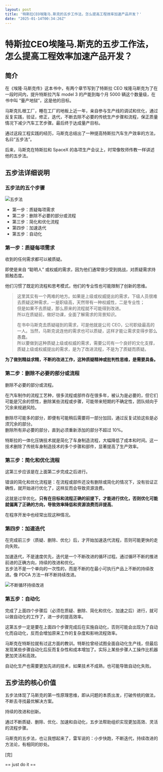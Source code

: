 ```yaml
---
layout: post
title: '特斯拉CEO埃隆马.斯克的五步工作法，怎么提高工程效率加速产品开发？'
date: "2025-01-14T00:34:26Z"
---
```

特斯拉CEO埃隆马.斯克的五步工作法，怎么提高工程效率加速产品开发？
==================================

简介
--

在《埃隆·马斯克传》这本书中，有两个章节写到了特斯拉 CEO 埃隆马斯克为了在一段时间内，提升特斯拉汽车 model 3 的产能到每个月 5000 辆这个数量级，在书中叫 “量产地狱”，这是他的目标。

马斯克扎根工厂，睡在工厂的地板上近一年，亲自参与生产线的调试和优化，通过反复实践，验证，修正，迭代，不断去除不必要的传统生产步骤和流程，保正质量情况下减少汽车工艺步骤。最后终于达成量产目标。

通过这段工程实践的经历，马斯克总结出了一种提高特斯拉汽车生产效率的方法，名曰“五步法”。

后来，马斯克在特斯拉和 SpaceX 的各项生产会议上，时常像牧师传教一样讲述他的五步法。

五步法详细说明
-------

### 五步法的五个步骤

![五步法](https://img2024.cnblogs.com/blog/650581/202501/650581-20250113233723276-1598843181.png)

*   第一步：质疑每项需求
*   第二步：删除不必要的部分或流程
*   第三步：简化和优化流程
*   第四步：加速迭代
*   第五步：自动化

### 第一步：质疑每项需求

收到的任何需求都可以被质疑。

即使是来自 “聪明人” 或权威的需求，因为他们通常很少受到挑战，对质疑需求持抵触态度。

他们习惯了既定的流程和思考模式，他们的专业性也可能限制了创新的思维。

> 这里其实有一个两难的地方。如果是上级或权威提出的需求，下级人员很难去质疑这种需求，一是职级高，天然带有一种权威性，二是专业性；  
> 但是如果不去质疑，那么原来的流程就不可能得到改进。  
> 所以在质疑前，做好功课，全面了解需求的背景知识。
> 
> 在书中马斯克去质疑碰到的需求，可是他就是公司 CEO，公司职级最高的一人。当然，马斯克说连他的需求也可以质疑，这样才能让需求变得步那么愚蠢。  
> 所以要做到这种质疑上级或权威的需求，需要公司有一个良好的文化支撑，质疑上级或权威提出的需求，是为了改进流程，不是为了质疑而质疑。

**为了做到精益求精，不断的改进工作，这种质疑精神或批判性思维，是需要具备。**

### 第二步：删除不必要的部分或流程

删除不必要的部分或流程。

在汽车制作的流程工艺种，很多流程或部件存在很多年，被认为是必要的，但它们可能是冗余的惯性，删除某些流程或步骤，可能带来短期的不确定性，团队倾向于冗余来规避风险。

删除尽可能多的部分，即便有可能稍后需要将一部分加回，通过反复试验这些是必须冗余的部分。  
删除所有非必要的部分，直到必须重新添加的部分不超过 10%。

特斯拉的一体化压铸技术就是简化了车身制造流程，大幅降低了成本和时间。这一技术删除了传统车身制造技术的多个步骤和部件，显著提高了生产效率。

### 第三步：简化和优化流程

这第三步应该是在上面第二步完成之后进行。

错误的简化和优化流程是：在流程或部件还没有删除或简化的情况下，没有验证正确性，就开始进行优化了，这样反而会导致资源浪费。

这就是过早优化。**只有在目标和流程正确的前提下，才能进行优化，否则优化可能就偏离了正确的方向，导致效率降低和资源浪费而非提高**。

在程序开发中也经常出现这种情况。

### 第四步：加速迭代

在完成前三步（质疑、删除、优化）后，才开始加速迭代流程，否则可能更快的走向失败。

加速迭代，不是速度优先，迭代是一个不断改进的循环过程。通过循环不断的推进前进的正确方向，持续的改进和优化。  
五步法不是一个单向的一次性的，而是不断的在最小可执行产品上不断的持续改进。像 PDCA 方法一样不断持续改进。

![不断循环持续改进](https://img2024.cnblogs.com/blog/650581/202412/650581-20241218201455486-58495327.png)

### 第五步：自动化

完成了上面四个步骤后（必须在质疑、删除、简化和优化、加速之后）进行，就可以做自动化的工作了，进一步的提高效率。

这第五步一定是要在上面四个步骤完成后在实施自动化，否则可能会出现为了自动化而自动化，反而会增加原来工作的复杂度和影响流程效率。

马斯克在特斯拉就有过这方面的教训。特斯拉曾经试图全面自动化生产线，但最后发现某些步骤自动化后反而复杂性和成本增加了。实际上某些步骤人工操作比机器更加灵活和高效。

自动化生产也需要更加先进的技术，如果技术不成熟，也可能导致自动化失败。

五步法的核心价值
--------

五步法体现了马斯克的第一性原理思维，即从问题的本质出发，打破传统的做法，不断去寻找最优解决方案。

持续的改进和创新。

通过不断质疑、删除、优化、加速和自动化，五步法帮助组织实现更加高效、灵活的流程步骤。

马斯克的五步法，也让我想起来了，雷军说的：小步快跑，不断迭代，持续改进的方法论，有相同的妙处。

\[完\]

\== just do it ==